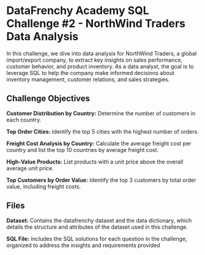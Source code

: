 # DataFrenchy Academy SQL Challenge #2 - NorthWind Traders Data Analysis
In this challenge, we dive into data analysis for NorthWind Traders, a global import/export company, to extract key insights on sales performance, customer behavior, and product inventory. As a data analyst, the goal is to leverage SQL to help the company make informed decisions about inventory management, customer relations, and sales strategies.  

## Challenge Objectives
**Customer Distribution by Country:** Determine the number of customers in each country.  

**Top Order Cities:** Identify the top 5 cities with the highest number of orders.  

**Freight Cost Analysis by Country:** Calculate the average freight cost per country and list the top 10 countries by average freight cost.  

**High-Value Products:** List products with a unit price above the overall average unit price.  

**Top Customers by Order Value:** Identify the top 3 customers by total order value, including freight costs.

## Files
**Dataset:** Contains the datafrenchy dataset and the data dictionary, which details the structure and attributes of the dataset used in this challenge.

**SQL File:** Includes the SQL solutions for each question in the challenge, organized to address the insights and requirements provided

